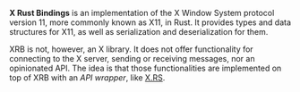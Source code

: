 **X Rust Bindings** is an implementation of the X Window System protocol version 11, more commonly known as X11, in Rust. It provides types and data structures for X11, as well as serialization and deserialization for them.

XRB is not, however, an X library. It does not offer functionality for connecting to the X server, sending or receiving messages, nor an opinionated API. The idea is that those functionalities are implemented on top of XRB with an _API wrapper_, like [X.RS](https://github.com/XdotRS/xrs).

